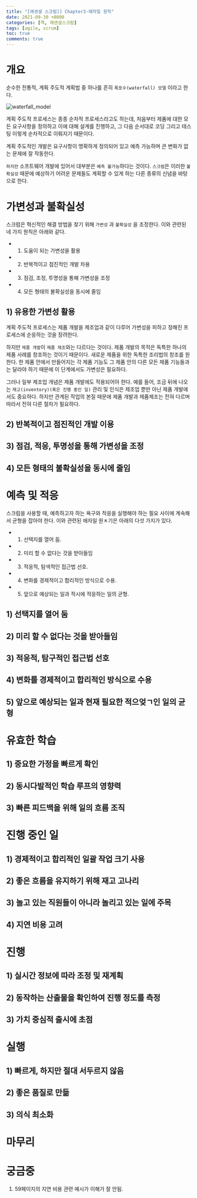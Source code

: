 ```yaml
---
title: "[에센셜 스크럼]] Chapter3-애자일 원칙"
date: 2021-09-30 +0800
categories: [책, 에센셜스크럼]
tags: [agile, scrum] 
toc: true
comments: true
---
```


# 개요
순수한  전통적, 계획 주도적 계획법 중 하나를 흔히 `폭포수(waterfall) 모델` 이라고 한다.

![waterfall_model](https://user-images.githubusercontent.com/44339530/135549270-7a99409f-6457-40e3-ab22-252ab0beb25a.jpg)

계획 주도적 프로세스는 종종 순차적 프로세스라고도 하는데, 처음부터 제품에 대한 모든 요구사항을 정의하고 이에 대해 설계를 진행하고, 그 다음 순서대로 코딩 그리고 테스팅 이렇게 순차적으로 이뤄지기 때문이다.

계획 주도적인 개발은 요구사항이 명확하게 정의되어 있고 예측 가능하며 큰 변화가 없는 문제에 잘 작동한다.

`하지만` 소프트웨어 개발에 있어서 대부분은 `예측 불가능`하다는 것이다. `스크럼`은 이러한 `불확실성` 때문에 예상하기 어려운 문제들도 계획할 수 있게 하는 다른 종류의 신념을 바탕으로 한다.

# 가변성과 불확실성
스크럼은 혁신적인 해결 방법을 찾기 위해 `가변성` 과 `불확실성` 을 조정한다. 이와 관련된 네 가지 원칙은 아래와 같다.

- 1) 도움이 되는 가변성을 활용
- 2) 반복적이고 점진적인 개발 차용
- 3) 점검, 조정, 투명성을 통해 가변성을 조정
- 4) 모든 형태의 불확실성을 동시에 줄임

## 1) 유용한 가변성 활용
계획 주도적 프로세스는 제품 개발을 제조업과 같이 다루어 가변성을 피하고 정해진 프로세스에 순응하는 것을 장려한다.

하지만 `제품 개발`이 `제품 제조`와는 다르다는 것이다. 제품 개발의 목적은 독특한 하나의 제품 사례를 창조하는 것이기 때문이다. 새로운 제품을 위한 독특한 조리법의 창조를 원한다. 한 제품 안에서 만들어지는 각 제품 기능도 그 제품 안의 다른 모든 제품 기능들과는 달라야 하기 때문에 이 단계에서도 가변성은 필요하다.

그러나 일부 제조업 개념은 제품 개발에도 적용되어야 한다. 예를 들어, 조금 뒤에 나오는 `재고(inventory)(혹은 진행 중인 일)` 관리 및 인식은 제조업 뿐만 아닌 제품 개발에서도 중요하다. 하지만 관계된 작업의 본질 때문에 제품 개발과 제품제조는 전혀 다르며 따라서 전혀 다른 절차가 필요하다.

## 2) 반복적이고 점진적인 개발 이용

## 3) 점검, 적응, 투명성을 통해 가변성을 조정

## 4) 모든 형태의 불확실성을 동시에 줄임

# 예측 및 적응
스크럼을 사용할 때, 예측하고자 하는 욕구와 적응을 실행해야 하는 필요 사이에 계속해서 균형을 잡아야 한다. 이와 관련된 애자일 원ㅊ기은 아래의 다섯 가지가 있다.

- 1) 선택지를 열어 둠.
- 2) 미리 할 수 없다는 것을 받아들임
- 3) 적응적, 탐색적인 접근법 선호.
- 4) 변화를 경제적이고 합리적인 방식으로 수용.
- 5) 앞으로 예상되는 일과 적시에 적응하는 일의 균형.

## 1) 선택지를 열어 둠

## 2) 미리 할 수 없다는 것을 받아들임

## 3) 적응적, 탐구적인 접근법 선호

## 4) 변화를 경제적이고 합리적인 방식으로 수용

## 5) 앞으로 예상되는 일과 현재 필요한 적으엊ㄱ인 일의 균형

# 유효한 학습

## 1) 중요한 가정을 빠르게 확인

## 2) 동시다발적인 학습 루프의 영향력

## 3) 빠른 피드백을 위해 일의 흐름 조직

# 진행 중인 일

## 1) 경제적이고 합리적인 일괄 작업 크기 사용

## 2) 좋은 흐름을 유지하기 위해 재고 고나리

## 3) 놀고 있는 직원들이 아니라 놀리고 있는 일에 주목

## 4) 지연 비용 고려

# 진행

## 1) 실시간 정보에 따라 조정 및 재계획

## 2) 동작하는 산출물을 확인하여 진행 정도를 측정

## 3) 가치 중심적 출시에 초점

# 실행

## 1) 빠르게, 하지만 절대 서두르지 않음

## 2) 좋은 품질로 만듦

## 3) 의식 최소화

# 마무리

# 궁금중
1) 59페이지의 지연 비용 관련 예시가 이해가 잘 안됨.
